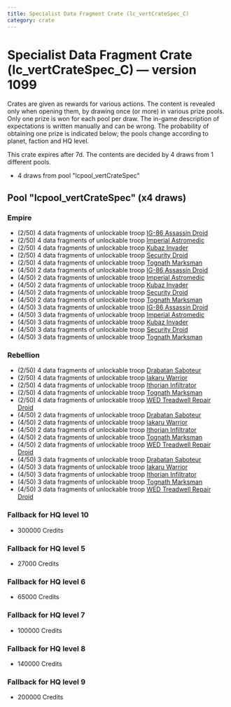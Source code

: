 ```yaml
---
title: Specialist Data Fragment Crate (lc_vertCrateSpec_C)
category: crate
---
```


# Specialist Data Fragment Crate (lc_vertCrateSpec_C) — version 1099

Crates are given as rewards for various actions. The content is revealed only when opening them, by drawing once (or more) in various prize pools. Only one prize is won for each pool per draw. The in-game description of expectations is written manually and can be wrong. The probability of obtaining one prize is indicated below; the pools change according to planet, faction and HQ level.

This crate expires after 7d. The contents are decided by 4 draws from 1 different pools.
  * 4 draws from pool "lcpool_vertCrateSpec"

## Pool "lcpool_vertCrateSpec" (x4 draws)

### Empire

  * (2/50) 4 data fragments of unlockable troop [IG-86 Assassin Droid](IG86Droid)
  * (2/50) 4 data fragments of unlockable troop [Imperial Astromedic](R5Medic)
  * (2/50) 4 data fragments of unlockable troop [Kubaz Invader](KubazInvader)
  * (2/50) 4 data fragments of unlockable troop [Security Droid](SecurityDroid)
  * (2/50) 4 data fragments of unlockable troop [Tognath Marksman](EmpireTognath)
  * (4/50) 2 data fragments of unlockable troop [IG-86 Assassin Droid](IG86Droid)
  * (4/50) 2 data fragments of unlockable troop [Imperial Astromedic](R5Medic)
  * (4/50) 2 data fragments of unlockable troop [Kubaz Invader](KubazInvader)
  * (4/50) 2 data fragments of unlockable troop [Security Droid](SecurityDroid)
  * (4/50) 2 data fragments of unlockable troop [Tognath Marksman](EmpireTognath)
  * (4/50) 3 data fragments of unlockable troop [IG-86 Assassin Droid](IG86Droid)
  * (4/50) 3 data fragments of unlockable troop [Imperial Astromedic](R5Medic)
  * (4/50) 3 data fragments of unlockable troop [Kubaz Invader](KubazInvader)
  * (4/50) 3 data fragments of unlockable troop [Security Droid](SecurityDroid)
  * (4/50) 3 data fragments of unlockable troop [Tognath Marksman](EmpireTognath)

### Rebellion

  * (2/50) 4 data fragments of unlockable troop [Drabatan Saboteur](BigMouthAlien)
  * (2/50) 4 data fragments of unlockable troop [Iakaru Warrior](IakaruWarrior)
  * (2/50) 4 data fragments of unlockable troop [Ithorian Infiltrator](IthorianInfiltrator)
  * (2/50) 4 data fragments of unlockable troop [Tognath Marksman](RebelTognath)
  * (2/50) 4 data fragments of unlockable troop [WED Treadwell Repair Droid](Treadwell)
  * (4/50) 2 data fragments of unlockable troop [Drabatan Saboteur](BigMouthAlien)
  * (4/50) 2 data fragments of unlockable troop [Iakaru Warrior](IakaruWarrior)
  * (4/50) 2 data fragments of unlockable troop [Ithorian Infiltrator](IthorianInfiltrator)
  * (4/50) 2 data fragments of unlockable troop [Tognath Marksman](RebelTognath)
  * (4/50) 2 data fragments of unlockable troop [WED Treadwell Repair Droid](Treadwell)
  * (4/50) 3 data fragments of unlockable troop [Drabatan Saboteur](BigMouthAlien)
  * (4/50) 3 data fragments of unlockable troop [Iakaru Warrior](IakaruWarrior)
  * (4/50) 3 data fragments of unlockable troop [Ithorian Infiltrator](IthorianInfiltrator)
  * (4/50) 3 data fragments of unlockable troop [Tognath Marksman](RebelTognath)
  * (4/50) 3 data fragments of unlockable troop [WED Treadwell Repair Droid](Treadwell)

### Fallback for HQ level 10

  * 300000 Credits

### Fallback for HQ level 5

  * 27000 Credits

### Fallback for HQ level 6

  * 65000 Credits

### Fallback for HQ level 7

  * 100000 Credits

### Fallback for HQ level 8

  * 140000 Credits

### Fallback for HQ level 9

  * 200000 Credits